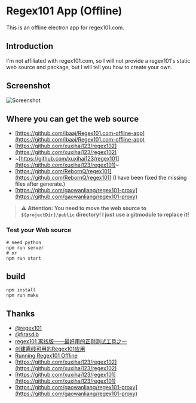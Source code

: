 # Regex101 App (Offline)

This is an offline electron app for regex101.com.

## Introduction

I'm not affiliated with regex101.com, so I will not provide a regex101's static web source and package, but I will tell you how to create your own.

## Screenshot

![Screenshot](https://cdn.jsdelivr.net/gh/RebornQ/regex101-offline-app/assets/screenshot.png)

## Where you can get the web source

- [https://github.com/ibaaj/Regex101.com-offline-app](https://github.com/ibaaj/Regex101.com-offline-app)
- [https://github.com/xuxihai123/regex102](https://github.com/xuxihai123/regex102)
- ~[https://github.com/xuxihai123/regex101](https://github.com/xuxihai123/regex101)~
- [https://github.com/RebornQ/regex101](https://github.com/RebornQ/regex101) (I have been fixed the missing files after generate.)
- [https://github.com/gaowanliang/regex101-proxy](https://github.com/gaowanliang/regex101-proxy)

> **⚠ Attention: You need to move the web source to `${projectDir}/public` directory! I just use a gitmodule to replace it!**

### Test your Web source

```shell
# need python
npm run server
# or
npm run start
```

## build

```shell
npm install
npm run make
```

## Thanks

- [@regex101](https://regex101.com/)
- [@firasdib](https://github.com/firasdib)
- [regex101 离线版——最好用的正则测试工具之一](https://www.chinapyg.com/thread-136817-1-1.html)
- [创建离线可用的Regex101应用](https://ixyzero.com/blog/archives/3529.html)
- [Running Regex101 Offline](http://dufferzafar.github.io/2015/05/30/running-regex101-offline/)
- [https://github.com/xuxihai123/regex102](https://github.com/xuxihai123/regex102)
- [https://github.com/xuxihai123/regex101](https://github.com/xuxihai123/regex101)
- [https://github.com/gaowanliang/regex101-proxy](https://github.com/gaowanliang/regex101-proxy)
